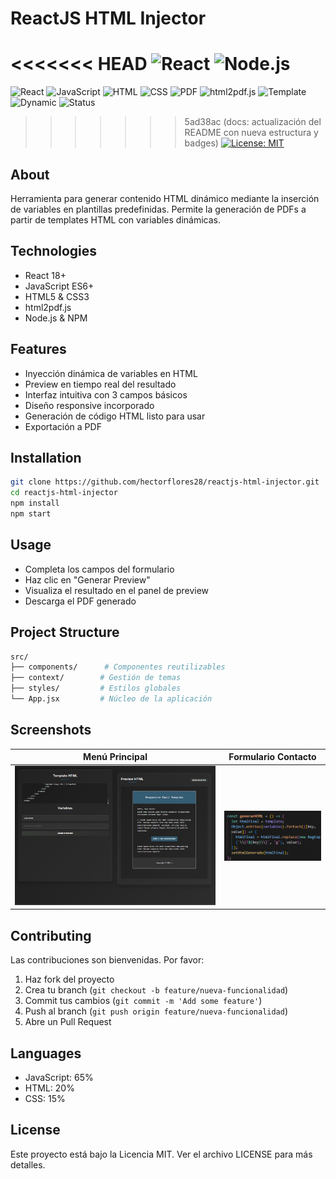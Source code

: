 # ReactJS HTML Injector

<<<<<<< HEAD
![React](https://img.shields.io/badge/React-18.2.0-blue.svg)
![Node.js](https://img.shields.io/badge/Node.js-14+-green.svg)
=======
![React](https://img.shields.io/badge/React-18+-61DAFB.svg)
![JavaScript](https://img.shields.io/badge/JavaScript-ES6+-F7DF1E.svg)
![HTML](https://img.shields.io/badge/HTML-5-E34F26.svg)
![CSS](https://img.shields.io/badge/CSS-3-1572B6.svg)
![PDF](https://img.shields.io/badge/PDF-Generator-red.svg)
![html2pdf.js](https://img.shields.io/badge/html2pdf.js-Latest-blue.svg)
![Template](https://img.shields.io/badge/Template-Injection-success.svg)
![Dynamic](https://img.shields.io/badge/Dynamic-Variables-orange.svg)
![Status](https://img.shields.io/badge/Status-Active-brightgreen.svg)
>>>>>>> 5ad38ac (docs: actualización del README con nueva estructura y badges)
[![License: MIT](https://img.shields.io/badge/License-MIT-blue.svg)](https://opensource.org/licenses/MIT)

## About
Herramienta para generar contenido HTML dinámico mediante la inserción de variables en plantillas predefinidas. Permite la generación de PDFs a partir de templates HTML con variables dinámicas.

## Technologies
- React 18+
- JavaScript ES6+
- HTML5 & CSS3
- html2pdf.js
- Node.js & NPM

## Features
- Inyección dinámica de variables en HTML
- Preview en tiempo real del resultado
- Interfaz intuitiva con 3 campos básicos
- Diseño responsive incorporado
- Generación de código HTML listo para usar
- Exportación a PDF

## Installation
```bash
git clone https://github.com/hectorflores28/reactjs-html-injector.git
cd reactjs-html-injector
npm install
npm start
```

## Usage
- Completa los campos del formulario
- Haz clic en "Generar Preview"
- Visualiza el resultado en el panel de preview
- Descarga el PDF generado

## Project Structure
```bash
src/
├── components/      # Componentes reutilizables
├── context/        # Gestión de temas
├── styles/         # Estilos globales
└── App.jsx         # Núcleo de la aplicación
```

## Screenshots
| Menú Principal | Formulario Contacto |
|----------------|---------------------|
| ![Formulario y Preview de Inyeccion de Variables](./public/screenshot.png) | ![Fragmento de HTML "template"](./public/screenshot2.png) |

## Contributing
Las contribuciones son bienvenidas. Por favor:
1. Haz fork del proyecto
2. Crea tu branch (`git checkout -b feature/nueva-funcionalidad`)
3. Commit tus cambios (`git commit -m 'Add some feature'`)
4. Push al branch (`git push origin feature/nueva-funcionalidad`)
5. Abre un Pull Request

## Languages
- JavaScript: 65%
- HTML: 20%
- CSS: 15%

## License
Este proyecto está bajo la Licencia MIT. Ver el archivo LICENSE para más detalles.
